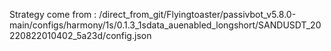 Strategy come from : /direct_from_git/Flyingtoaster/passivbot_v5.8.0-main/configs/harmony/1s/0.1.3_1sdata_auenabled_longshort/SANDUSDT_20220822010402_5a23d/config.json